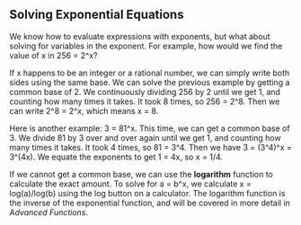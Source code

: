 Solving Exponential Equations
-------

We know how to evaluate expressions with exponents, but what about solving for variables in the exponent. For example, how would we find the value of x in 256 = 2^x? 

If x happens to be an integer or a rational number, we can simply write both sides using the same base. We can solve the previous example by getting a common base of 2. We continuously dividing 256 by 2 until we get 1, and counting how many times it takes. It took 8 times, so 256 = 2^8. Then we can write 2^8 = 2^x, which means x = 8.

Here is another example: 3 = 81^x. This time, we can get a common base of 3. We divide 81 by 3 over and over again until we get 1, and counting how many times it takes. It took 4 times, so 81 = 3^4. Then we have 3 = (3^4)^x = 3^(4x). We equate the exponents to get 1 = 4x, so x = 1/4.

If we cannot get a common base, we can use the **logarithm** function to calculate the exact amount. To solve for a = b^x, we calculate x = log(a)/log(b) using the log button on a calculator. The logarithm function is the inverse of the exponential function, and will be covered in more detail in *Advanced Functions*.